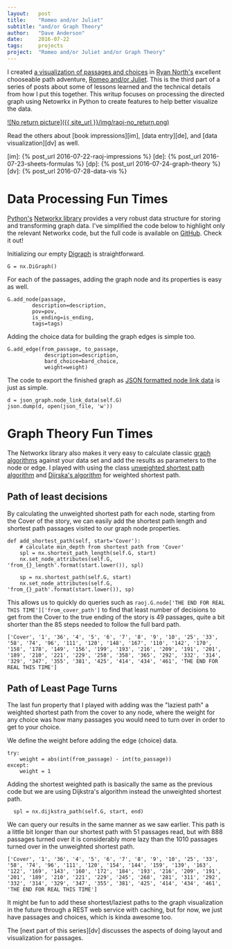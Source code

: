```yaml
---
layout:   post
title:    "Romeo and/or Juliet"
subtitle: "and/or Graph Theory"
author:   "Dave Anderson"
date:     2016-07-22
tags:     projects
project:  "Romeo and/or Juliet and/or Graph Theory"
---
```


I created [a visualization of passages and choices][vis] in [Ryan North's][ryno] excellent chooseable path adventure, [Romeo and/or Juliet][raoj]. This is the third part of a series of posts about some of lessons learned and the technical details from how I put this together. This writup focuses on processing the directed graph using Netowrkx in Python to create features to help better visualize the data. 

[vis]: /projects/raoj-graph/
[ryno]: https://twitter.com/ryanqnorth
[raoj]: https://www.romeoandorjuliet.com/

[![No return picture]({{ site_url }}/img/raoj-no_return.png)][vis]

<!--more-->

Read the others about [book impressions][im], [data entry][de], and [data visualization][dv] as well.

[im]: {% post_url 2016-07-22-raoj-impressions %}
[de]: {% post_url 2016-07-23-sheets-formulas %}
[dp]: {% post_url 2016-07-24-graph-theory %}
[dv]: {% post_url 2016-07-28-data-vis %}

# Data Processing Fun Times #

[Python's][py3] [Networkx library][networkx] provides a very robust data structure for storing and transforming graph data. I've simplified the code below to highlight only the relevant Networkx code, but the full code is available on [GitHub][raoj-git]. Check it out!

[py3]: https://docs.python.org/3/
[networkx]: https://networkx.github.io/
[raoj-git]: https://github.com/dvndrsn/romeo-and-or-juliet-vis

Initializing our empty [Digraph][digraph] is straightforward.

[digraph]:https://en.wikipedia.org/wiki/Directed_graph

```
G = nx.DiGraph()
```

For each of the passages, adding the graph node and its properties is easy as well.

```
G.add_node(passage,
        description=description,
        pov=pov,
        is_ending=is_ending,
        tags=tags)
```

Adding the choice data for building the graph edges is simple too.

```
G.add_edge(from_passage, to_passage,
            description=description,
            bard_choice=bard_choice,
            weight=weight)
```

The code to export the finished graph as [JSON formatted node link data][node-link] is just as simple.

[node-link]: https://networkx.github.io/documentation/networkx-1.10/reference/readwrite.json_graph.html

```
d = json_graph.node_link_data(self.G)
json.dump(d, open(json_file, 'w'))
```

# Graph Theory Fun Times #

The Networkx library also makes it very easy to calculate classic [graph algorithms][nx-algo] against your data set and add the results as parameters to the node or edge. I played with using the class [unweighted shortest path algorithm][sp] and [Dijrska's algorithm][dijrska] for weighted shortest path.

[nx-algo]: https://networkx.github.io/documentation/networkx-1.9.1/reference/algorithms.html
[sp]: https://visualgo.net/sssp
[dijrska]: https://visualgo.net/sssp

## Path of least decisions ##

By calculating the unweighted shortest path for each node, starting from the Cover of the story, we can easily add the shortest path length and shortest path passages visited to our graph node properties.

```
def add_shortest_path(self, start='Cover'):
    # calculate min_depth from shortest path from 'Cover'
    spl = nx.shortest_path_length(self.G, start)
    nx.set_node_attributes(self.G, 'from_{}_length'.format(start.lower()), spl)

    sp = nx.shortest_path(self.G, start)
    nx.set_node_attributes(self.G, 'from_{}_path'.format(start.lower()), sp)
```

This allows us to quickly do queries such as `raoj.G.node['THE END FOR REAL THIS TIME']['from_cover_path']` to find that least number of decisions to get from the Cover to the true ending of the story is 49 passages, quite a bit shorter than the 85 steps needed to follow the full bard path.

```
['Cover', '1', '36', '4', '5', '6', '7', '8', '9', '10', '25', '33', '58', '74', '96', '111', '120', '148', '167', '110', '142', '170', '158', '178', '149', '156', '199', '193', '216', '209', '191', '201', '189', '210', '221', '229', '258', '358', '365', '292', '332', '314', '329', '347', '355', '381', '425', '414', '434', '461', 'THE END FOR REAL THIS TIME']
```

## Path of Least Page Turns ##

The last fun property that I played with adding was the "laziest path" a weighted shortest path from the cover to any node, where the weight for any choice was how many passages you would need to turn over in order to get to your choice.

We define the weight before adding the edge (choice) data.

```
try:
    weight = abs(int(from_passage) - int(to_passage))
except:
    weight = 1
```

Adding the shortest weighted path is basically the same as the previous code but we are using Dijkstra's algorithm instead the unweighted shortest path.

```
  spl = nx.dijkstra_path(self.G, start, end)
```

We can query our results in the same manner as we saw earlier. This path is a little bit longer than our shortest path with 51 passages read, but with 888 passages turned over it is considerably more lazy than the 1010 passages turned over in the unweighted shortest path.

```
['Cover', '1', '36', '4', '5', '6', '7', '8', '9', '10', '25', '33', '58', '74', '96', '111', '120', '154', '144', '159', '139', '163', '122', '169', '143', '160', '172', '184', '193', '216', '209', '191', '201', '189', '210', '221', '229', '245', '268', '281', '311', '292', '332', '314', '329', '347', '355', '381', '425', '414', '434', '461', 'THE END FOR REAL THIS TIME']
```

It might be fun to add these shortest/laziest paths to the graph visualization in the future through a REST web service with caching, but for now, we just have passages and choices, which is kinda awesome too.

The [next part of this series][dv] discusses the aspects of doing layout and visualization for passages.
